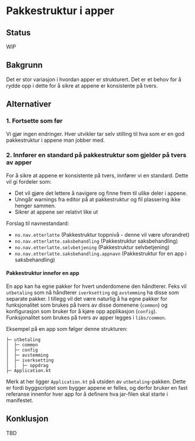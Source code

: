 
# Pakkestruktur i apper

## Status
WIP

## Bakgrunn
Det er stor variasjon i hvordan apper er strukturert. Det er et behov for å rydde opp i dette for å sikre at appene er
konsistente på tvers.

## Alternativer
### 1. Fortsette som før
Vi gjør ingen endringer. Hver utvikler tar selv stilling til hva som er en god pakkestruktur i appene man jobber med.

### 2. Innfører en standard på pakkestruktur som gjelder på tvers av apper
For å sikre at appene er konsistente på tvers, innfører vi en standard. Dette vil gi fordeler som:
- Det vil gjøre det lettere å navigere og finne frem til ulike deler i appene.
- Unngår warnings fra editor på at pakkestruktur og fil plassering ikke henger sammen.
- Sikrer at appene ser relativt like ut

Forslag til navnestandard:
- `no.nav.etterlatte` (Pakkestruktur toppnivå - denne vil være uforandret)
- `no.nav.etterlatte.saksbehandling` (Pakkestruktur saksbehandling)
- `no.nav.etterlatte.selvbetjening` (Pakkestruktur selvbetjening)
- `no.nav.etterlatte.saksbehandling.appnavn` (Pakkestruktur for en app i saksbehandling)


#### Pakkestruktur innefor en app
En app kan ha egne pakker for hvert underdomene den håndterer. Feks vil `utbetaling` som nå håndterer `iverksetting` 
og `avstemming` ha disse som separate pakker. I tillegg vil det være naturlig å ha egne pakker for funksjonalitet 
som brukes på tvers av disse domenene (`common`) og konfigurasjon som bruker for å kjøre opp applikasjon (`config`).
Funksjonalitet som brukes på tvers av apper legges i `libs/common`.

Eksempel på en app som følger denne strukturen:
```
├─ utbetaling
│  ├─ common
│  ├─ config
│  ├─ avstemming
│  ├─ iverksetting
│  │  ├─ oppdrag
├─ Application.kt
```

Merk at her ligger `Application.kt` på utsiden av `utbetaling`-pakken. Dette er fordi byggscriptet som bygger appene
er felles, og derfor bruker en fast referanse innenfor hver app for å definere hva jar-filen skal starte i manifestet.

## Konklusjon
TBD



